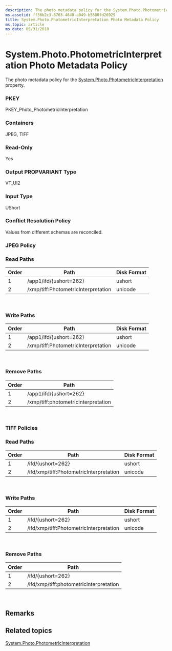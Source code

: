 ```yaml
---
description: The photo metadata policy for the System.Photo.PhotometricInterpretation property.
ms.assetid: ff36b2c3-8763-4640-a049-b5880fd26929
title: System.Photo.PhotometricInterpretation Photo Metadata Policy
ms.topic: article
ms.date: 05/31/2018
---
```


# System.Photo.PhotometricInterpretation Photo Metadata Policy

The photo metadata policy for the [System.Photo.PhotometricInterpretation](../properties/props-system-photo-photometricinterpretation.md) property.

### PKEY

PKEY\_Photo\_PhotometricInterpretation

### Containers

JPEG, TIFF

### Read-Only

Yes

### Output PROPVARIANT Type

VT\_UI2

### Input Type

UShort

### Conflict Resolution Policy

Values from different schemas are reconciled.

### JPEG Policy

### Read Paths



| Order | Path                                | Disk Format |
|-------|-------------------------------------|-------------|
| 1     | /app1/ifd/{ushort=262}              | ushort      |
| 2     | /xmp/tiff:PhotometricInterpretation | unicode     |



 

### Write Paths



| Order | Path                                | Disk Format |
|-------|-------------------------------------|-------------|
| 1     | /app1/ifd/{ushort=262}              | ushort      |
| 2     | /xmp/tiff:PhotometricInterpretation | unicode     |



 

### Remove Paths



| Order | Path                                |
|-------|-------------------------------------|
| 1     | /app1/ifd/{ushort=262}              |
| 2     | /xmp/tiff:photometricinterpretation |



 

### TIFF Policies

### Read Paths



| Order | Path                                    | Disk Format |
|-------|-----------------------------------------|-------------|
| 1     | /ifd/{ushort=262}                       | ushort      |
| 2     | /ifd/xmp/tiff:PhotometricInterpretation | unicode     |



 

### Write Paths



| Order | Path                                    | Disk Format |
|-------|-----------------------------------------|-------------|
| 1     | /ifd/{ushort=262}                       | ushort      |
| 2     | /ifd/xmp/tiff:PhotometricInterpretation | unicode     |



 

### Remove Paths



| Order | Path                                    |
|-------|-----------------------------------------|
| 1     | /ifd/{ushort=262}                       |
| 2     | /ifd/xmp/tiff:photometricinterpretation |



 

## Remarks

## Related topics

<dl> <dt>

[System.Photo.PhotometricInterpretation](../properties/props-system-photo-photometricinterpretation.md)
</dt> </dl>

 

 
